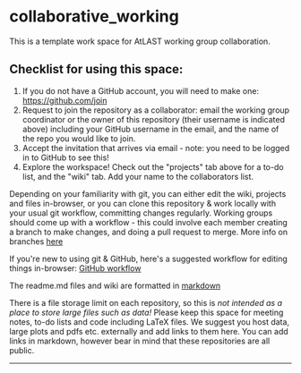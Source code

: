 # collaborative_working

This is a template work space for AtLAST working group collaboration.

## Checklist for using this space:
1) If you do not have a GitHub account, you will need to make one: https://github.com/join
2) Request to join the repository as a collaborator: email the working group coordinator or the owner of this repository (their username is indicated above) including your GitHub username in the email, and the name of the repo you would like to join.
3) Accept the invitation that arrives via email - note: you need to be logged in to GitHub to see this!
4) Explore the workspace! Check out the "projects" tab above for a to-do list, and the "wiki" tab. Add your name to the collaborators list.

Depending on your familiarity with git, you can either edit the wiki, projects and files in-browser, or you can clone this repository & work locally with your usual git workflow, committing changes regularly. Working groups should come up with a workflow - this could involve each member creating a branch to make changes, and doing a pull request to merge. More info on branches [here](https://docs.github.com/en/github/collaborating-with-pull-requests/proposing-changes-to-your-work-with-pull-requests/about-branches)

If you're new to using git & GitHub, here's a suggested workflow for editing things in-browser: [GitHub workflow](https://github.blog/2013-07-11-github-flow-in-the-browser/)

The readme.md files and wiki are formatted in [markdown](https://www.markdownguide.org/basic-syntax/)

There is a file storage limit on each repository, so this is *not intended as a place to store large files such as data!* Please keep this space for meeting notes, to-do lists and code including LaTeX files. We suggest you host data, large plots and pdfs etc. externally and add links to them here. You can add links in markdown, however bear in mind that these repositories are all public.

------------------------------

